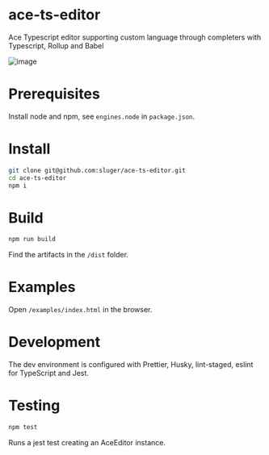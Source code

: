 # ace-ts-editor

Ace Typescript editor supporting custom language through completers with Typescript, Rollup and Babel

![image](https://user-images.githubusercontent.com/5220584/169692104-e0ce3201-8aa5-476d-9ce7-089eac3ce625.png)

# Prerequisites

Install node and npm, see `engines.node` in `package.json`.

# Install

```bash
git clone git@github.com:sluger/ace-ts-editor.git
cd ace-ts-editor
npm i
```

# Build

```bash
npm run build
```

Find the artifacts in the `/dist` folder.

# Examples

Open `/examples/index.html` in the browser.

# Development

The dev environment is configured with Prettier, Husky, lint-staged, eslint for TypeScript and Jest.

# Testing

```bash
npm test
```

Runs a jest test creating an AceEditor instance.
